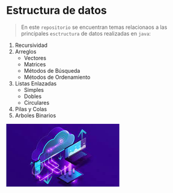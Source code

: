 # Estructura de datos
> En este `repositorio` se encuentran temas relacionaos a las principales `esctructura`  de datos realizadas en `java`:


1. Recursividad
1. Arreglos 
    - Vectores
    - Matrices
    - Métodos de Búsqueda
    - Métodos de Ordenamiento
1. Listas Enlazadas 
    - Simples
    - Dobles
    - Circulares
1. Pilas y Colas
1. Arboles Binarios

![alt text](img/image.png)


